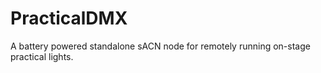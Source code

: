 # PracticalDMX
A battery powered standalone sACN node for remotely running on-stage practical lights.
